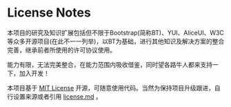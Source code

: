 # License Notes #

本项目的研究及知识扩展包括但不限于Bootstrap(简称BT)、YUI、AliceUI、W3C等众多开源项目(在此不一一列举)，以BT为基础，进行其他知识及解决方案的整合完善，继承前者所使用的许可协议使用。

能力有限，无法完美整合，在能力范围内吸收借鉴，同时望各路牛人都来支持一下，加入开发！

本项目基于 [MIT License](http://zh.wikipedia.org/wiki/MIT_License) 开源，可随意使用代码。当然为保持项目升级跟进，自行设置来源或者引用 [license.md](https://github.com/webcoding/cnBootstrap/blob/master/license.md) </a>。
